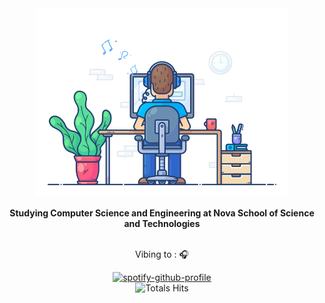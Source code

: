<div align ="center" width="50">

<img src = "https://github.com/RodrigoRafaelSantos7/RodrigoRafaelSantos7/blob/main/images/dev-working_rounded.gif" alt="" width="80%"/>

<p><strong>Studying Computer Science and Engineering at
<a style="text-decoration: none; color: inherit"
    href="https://www.fct.unl.pt"> Nova School of Science and Technologies </a></strong></p>
<br> Vibing to : 🎧  </strong></p>

[![spotify-github-profile](https://spotify-github-profile.vercel.app/api/view?uid=31kcf62lmnrglxj6o2hjz4q5tc4e&cover_image=true&theme=default&show_offline=false&background_color=ffffff&interchange=false&bar_color=ffffff&bar_color_cover=false)](https://github.com/kittinan/spotify-github-profile) <br>
![Totals Hits](https://komarev.com/ghpvc/?username=rodrigorafaelsantos7&label=Profile%20views&color=5CA449&style=for-the-badge)

</div>

